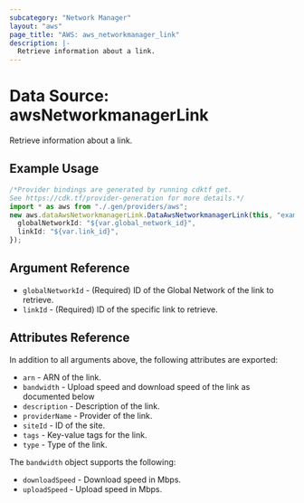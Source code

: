 ```yaml
---
subcategory: "Network Manager"
layout: "aws"
page_title: "AWS: aws_networkmanager_link"
description: |-
  Retrieve information about a link.
---
```


# Data Source: awsNetworkmanagerLink

Retrieve information about a link.

## Example Usage

```typescript
/*Provider bindings are generated by running cdktf get.
See https://cdk.tf/provider-generation for more details.*/
import * as aws from "./.gen/providers/aws";
new aws.dataAwsNetworkmanagerLink.DataAwsNetworkmanagerLink(this, "example", {
  globalNetworkId: "${var.global_network_id}",
  linkId: "${var.link_id}",
});

```

## Argument Reference

* `globalNetworkId` - (Required) ID of the Global Network of the link to retrieve.
* `linkId` - (Required) ID of the specific link to retrieve.

## Attributes Reference

In addition to all arguments above, the following attributes are exported:

* `arn` - ARN of the link.
* `bandwidth` - Upload speed and download speed of the link as documented below
* `description` - Description of the link.
* `providerName` - Provider of the link.
* `siteId` - ID of the site.
* `tags` - Key-value tags for the link.
* `type` - Type of the link.

The `bandwidth` object supports the following:

* `downloadSpeed` - Download speed in Mbps.
* `uploadSpeed` - Upload speed in Mbps.

